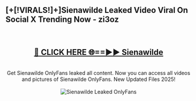 <h2>[+[!VIRALS!]+]Sienawilde Leaked Video Viral On Social X Trending Now - zi3oz</h2>
<br>
<div align="center">
<h2><a href="https://libra.edu.pl?Sienawilde" rel="nofollow">🔴 CLICK HERE 🌐==►► Sienawilde</a></h2>
<br>
Get Sienawilde OnlyFans leaked all content. Now you can access all videos and pictures of Sienawilde OnlyFans. New Updated Files 2025!
<br>
<br>
<a href="https://libra.edu.pl?Sienawilde" rel="nofollow" data-target="animated-image.originalLink"><img src="https://i.ibb.co.com/WyWwxjT/player-gif2.gif" alt="Sienawilde Leaked OnlyFans" style="max-width: 100%; display: inline-block;" data-target="animated-image.originalImage"></a>
</div>
<br>